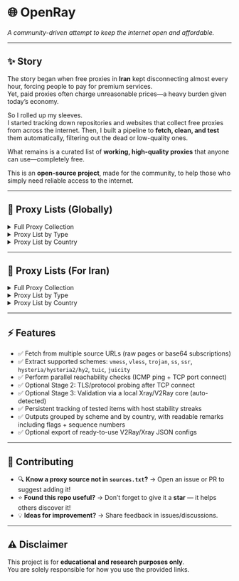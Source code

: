 # 🌐 OpenRay

*A community-driven attempt to keep the internet open and affordable.*

---

## ✨ Story

The story began when free proxies in **Iran** kept disconnecting almost every hour, forcing people to pay for premium services.  
Yet, paid proxies often charge unreasonable prices—a heavy burden given today’s economy.

So I rolled up my sleeves.  
I started tracking down repositories and websites that collect free proxies from across the internet. Then, I built a pipeline to **fetch, clean, and test** them automatically, filtering out the dead or low-quality ones.  

What remains is a curated list of **working, high-quality proxies** that anyone can use—completely free.

This is an **open-source project**, made for the community, to help those who simply need reliable access to the internet.

---


## 📑 Proxy Lists (Globally)

<details>
<summary>Full Proxy Collection</summary>


👉 [**Download All Proxies (Latest Build)**](https://raw.githubusercontent.com/sakha1370/OpenRay/refs/heads/main/output/all_valid_proxies.txt)

</details>

<details>
<summary>Proxy List by Type</summary>

| | | | |
|---|---|---|---|
| 🔵 [**Vmess**](https://raw.githubusercontent.com/sakha1370/OpenRay/refs/heads/main/output/kind/vmess.txt) | 🟢 [**Vless**](https://raw.githubusercontent.com/sakha1370/OpenRay/refs/heads/main/output/kind/vless.txt) | 🔒 [**Trojan**](https://raw.githubusercontent.com/sakha1370/OpenRay/refs/heads/main/output/kind/trojan.txt) | ⚡ [**Shadowsocks (SS)**](https://raw.githubusercontent.com/sakha1370/OpenRay/refs/heads/main/output/kind/ss.txt) |
| 🔑 [**ShadowsocksR (SSR)**](https://raw.githubusercontent.com/sakha1370/OpenRay/refs/heads/main/output/kind/ssr.txt) | 🌐 [**Hysteria / Hy2**](https://raw.githubusercontent.com/sakha1370/OpenRay/refs/heads/main/output/kind/hysteria.txt) | 🚀 [**TUIC**](https://raw.githubusercontent.com/sakha1370/OpenRay/refs/heads/main/output/kind/tuic.txt) | 🧃 [**Juicity**](https://raw.githubusercontent.com/sakha1370/OpenRay/refs/heads/main/output/kind/juicity.txt) |

</details>

<details>
<summary>Proxy List by Country</summary>



| | | | |
|---|---|---|---|
| 🇺🇸 [**United States**](https://raw.githubusercontent.com/sakha1370/OpenRay/refs/heads/main/output/country/US.txt) | 🇩🇪 [**Germany**](https://raw.githubusercontent.com/sakha1370/OpenRay/refs/heads/main/output/country/DE.txt) | 🇬🇧 [**United Kingdom**](https://raw.githubusercontent.com/sakha1370/OpenRay/refs/heads/main/output/country/GB.txt) | 🇫🇷 [**France**](https://raw.githubusercontent.com/sakha1370/OpenRay/refs/heads/main/output/country/FR.txt) |
| 🇨🇦 [**Canada**](https://raw.githubusercontent.com/sakha1370/OpenRay/refs/heads/main/output/country/CA.txt) | 🇯🇵 [**Japan**](https://raw.githubusercontent.com/sakha1370/OpenRay/refs/heads/main/output/country/JP.txt) | 🇸🇬 [**Singapore**](https://raw.githubusercontent.com/sakha1370/OpenRay/refs/heads/main/output/country/SG.txt) | 🇷🇺 [**Russia**](https://raw.githubusercontent.com/sakha1370/OpenRay/refs/heads/main/output/country/RU.txt) |
| 🇳🇱 [**Netherlands**](https://raw.githubusercontent.com/sakha1370/OpenRay/refs/heads/main/output/country/NL.txt) | 🇨🇭 [**Switzerland**](https://raw.githubusercontent.com/sakha1370/OpenRay/refs/heads/main/output/country/CH.txt) | 🇸🇪 [**Sweden**](https://raw.githubusercontent.com/sakha1370/OpenRay/refs/heads/main/output/country/SE.txt) | 🇦🇺 [**Australia**](https://raw.githubusercontent.com/sakha1370/OpenRay/refs/heads/main/output/country/AU.txt) |
| 🇮🇷 [**Iran**](https://raw.githubusercontent.com/sakha1370/OpenRay/refs/heads/main/output/country/IR.txt) | 🇨🇳 [**China**](https://raw.githubusercontent.com/sakha1370/OpenRay/refs/heads/main/output/country/CN.txt) | 🇭🇰 [**Hong Kong**](https://raw.githubusercontent.com/sakha1370/OpenRay/refs/heads/main/output/country/HK.txt) | 🇰🇷 [**South Korea**](https://raw.githubusercontent.com/sakha1370/OpenRay/refs/heads/main/output/country/KR.txt) |
| 🇮🇹 [**Italy**](https://raw.githubusercontent.com/sakha1370/OpenRay/refs/heads/main/output/country/IT.txt) | 🇪🇸 [**Spain**](https://raw.githubusercontent.com/sakha1370/OpenRay/refs/heads/main/output/country/ES.txt) | 🇧🇷 [**Brazil**](https://raw.githubusercontent.com/sakha1370/OpenRay/refs/heads/main/output/country/BR.txt) | 🇮🇳 [**India**](https://raw.githubusercontent.com/sakha1370/OpenRay/refs/heads/main/output/country/IN.txt) |
| 🇹🇷 [**Turkey**](https://raw.githubusercontent.com/sakha1370/OpenRay/refs/heads/main/output/country/TR.txt) | 🇺🇦 [**Ukraine**](https://raw.githubusercontent.com/sakha1370/OpenRay/refs/heads/main/output/country/UA.txt) | 🇵🇱 [**Poland**](https://raw.githubusercontent.com/sakha1370/OpenRay/refs/heads/main/output/country/PL.txt) | 🇨🇿 [**Czech Republic**](https://raw.githubusercontent.com/sakha1370/OpenRay/refs/heads/main/output/country/CZ.txt) |
| 🇮🇪 [**Ireland**](https://raw.githubusercontent.com/sakha1370/OpenRay/refs/heads/main/output/country/IE.txt) | 🇦🇪 [**UAE**](https://raw.githubusercontent.com/sakha1370/OpenRay/refs/heads/main/output/country/AE.txt) | 🇦🇲 [**Armenia**](https://raw.githubusercontent.com/sakha1370/OpenRay/refs/heads/main/output/country/AM.txt) | 🇦🇹 [**Austria**](https://raw.githubusercontent.com/sakha1370/OpenRay/refs/heads/main/output/country/AT.txt) |
| 🇧🇪 [**Belgium**](https://raw.githubusercontent.com/sakha1370/OpenRay/refs/heads/main/output/country/BE.txt) | 🇧🇬 [**Bulgaria**](https://raw.githubusercontent.com/sakha1370/OpenRay/refs/heads/main/output/country/BG.txt) | 🇧🇿 [**Belize**](https://raw.githubusercontent.com/sakha1370/OpenRay/refs/heads/main/output/country/BZ.txt) | 🇨🇷 [**Costa Rica**](https://raw.githubusercontent.com/sakha1370/OpenRay/refs/heads/main/output/country/CR.txt) |
| 🇨🇼 [**Curaçao**](https://raw.githubusercontent.com/sakha1370/OpenRay/refs/heads/main/output/country/CW.txt) | 🇨🇾 [**Cyprus**](https://raw.githubusercontent.com/sakha1370/OpenRay/refs/heads/main/output/country/CY.txt) | 🇪🇪 [**Estonia**](https://raw.githubusercontent.com/sakha1370/OpenRay/refs/heads/main/output/country/EE.txt) | 🇫🇮 [**Finland**](https://raw.githubusercontent.com/sakha1370/OpenRay/refs/heads/main/output/country/FI.txt) |
| 🇭🇺 [**Hungary**](https://raw.githubusercontent.com/sakha1370/OpenRay/refs/heads/main/output/country/HU.txt) | 🇮🇩 [**Indonesia**](https://raw.githubusercontent.com/sakha1370/OpenRay/refs/heads/main/output/country/ID.txt) | 🇹🇼 [**Taiwan**](https://raw.githubusercontent.com/sakha1370/OpenRay/refs/heads/main/output/country/TW.txt) | 🇰🇿 [**Kazakhstan**](https://raw.githubusercontent.com/sakha1370/OpenRay/refs/heads/main/output/country/KZ.txt) |
| 🇱🇹 [**Lithuania**](https://raw.githubusercontent.com/sakha1370/OpenRay/refs/heads/main/output/country/LT.txt) | 🇱🇻 [**Latvia**](https://raw.githubusercontent.com/sakha1370/OpenRay/refs/heads/main/output/country/LV.txt) | 🇲🇹 [**Malta**](https://raw.githubusercontent.com/sakha1370/OpenRay/refs/heads/main/output/country/MT.txt) | 🇳🇿 [**New Zealand**](https://raw.githubusercontent.com/sakha1370/OpenRay/refs/heads/main/output/country/NZ.txt) |
| 🇵🇭 [**Philippines**](https://raw.githubusercontent.com/sakha1370/OpenRay/refs/heads/main/output/country/PH.txt) | 🇵🇹 [**Portugal**](https://raw.githubusercontent.com/sakha1370/OpenRay/refs/heads/main/output/country/PT.txt) | 🇸🇦 [**Saudi Arabia**](https://raw.githubusercontent.com/sakha1370/OpenRay/refs/heads/main/output/country/SA.txt) | 🌐 [**Other Countries**](https://raw.githubusercontent.com/sakha1370/OpenRay/refs/heads/main/output/country/XX.txt) |

</details>

---


## 📑 Proxy Lists (For Iran)

<details>
<summary>Full Proxy Collection</summary>


👉 [**Download All Proxies (Latest Build)**](https://raw.githubusercontent.com/sakha1370/OpenRay/refs/heads/main/output_iran/all_valid_proxies_for_iran.txt)

</details>

<details>
<summary>Proxy List by Type</summary>

| | | | |
|---|---|---|---|
| 🔵 [**Vmess**](https://raw.githubusercontent.com/sakha1370/OpenRay/refs/heads/main/output_iran/kind/vmess.txt) | 🟢 [**Vless**](https://raw.githubusercontent.com/sakha1370/OpenRay/refs/heads/main/output_iran/kind/vless.txt) | 🔒 [**Trojan**](https://raw.githubusercontent.com/sakha1370/OpenRay/refs/heads/main/output_iran/kind/trojan.txt) | ⚡ [**Shadowsocks (SS)**](https://raw.githubusercontent.com/sakha1370/OpenRay/refs/heads/main/output_iran/kind/ss.txt) |
| 🔑 [**ShadowsocksR (SSR)**](https://raw.githubusercontent.com/sakha1370/OpenRay/refs/heads/main/output_iran/kind/ssr.txt) | 🌐 [**Hysteria / Hy2**](https://raw.githubusercontent.com/sakha1370/OpenRay/refs/heads/main/output_iran/kind/hysteria.txt) | 🚀 [**TUIC**](https://raw.githubusercontent.com/sakha1370/OpenRay/refs/heads/main/output_iran/kind/tuic.txt) | 🧃 [**Juicity**](https://raw.githubusercontent.com/sakha1370/OpenRay/refs/heads/main/output_iran/kind/juicity.txt) |

</details>

<details>
<summary>Proxy List by Country</summary>



| | | | |
|---|---|---|---|
| 🇺🇸 [**United States**](https://raw.githubusercontent.com/sakha1370/OpenRay/refs/heads/main/output_iran/country/US.txt) | 🇩🇪 [**Germany**](https://raw.githubusercontent.com/sakha1370/OpenRay/refs/heads/main/output_iran/country/DE.txt) | 🇬🇧 [**United Kingdom**](https://raw.githubusercontent.com/sakha1370/OpenRay/refs/heads/main/output_iran/country/GB.txt) | 🇫🇷 [**France**](https://raw.githubusercontent.com/sakha1370/OpenRay/refs/heads/main/output_iran/country/FR.txt) |
| 🇨🇦 [**Canada**](https://raw.githubusercontent.com/sakha1370/OpenRay/refs/heads/main/output_iran/country/CA.txt) | 🇯🇵 [**Japan**](https://raw.githubusercontent.com/sakha1370/OpenRay/refs/heads/main/output_iran/country/JP.txt) | 🇸🇬 [**Singapore**](https://raw.githubusercontent.com/sakha1370/OpenRay/refs/heads/main/output_iran/country/SG.txt) | 🇷🇺 [**Russia**](https://raw.githubusercontent.com/sakha1370/OpenRay/refs/heads/main/output_iran/country/RU.txt) |
| 🇳🇱 [**Netherlands**](https://raw.githubusercontent.com/sakha1370/OpenRay/refs/heads/main/output_iran/country/NL.txt) | 🇨🇭 [**Switzerland**](https://raw.githubusercontent.com/sakha1370/OpenRay/refs/heads/main/output_iran/country/CH.txt) | 🇸🇪 [**Sweden**](https://raw.githubusercontent.com/sakha1370/OpenRay/refs/heads/main/output_iran/country/SE.txt) | 🇦🇺 [**Australia**](https://raw.githubusercontent.com/sakha1370/OpenRay/refs/heads/main/output_iran/country/AU.txt) |
| 🇮🇷 [**Iran**](https://raw.githubusercontent.com/sakha1370/OpenRay/refs/heads/main/output_iran/country/IR.txt) | 🇨🇳 [**China**](https://raw.githubusercontent.com/sakha1370/OpenRay/refs/heads/main/output_iran/country/CN.txt) | 🇭🇰 [**Hong Kong**](https://raw.githubusercontent.com/sakha1370/OpenRay/refs/heads/main/output_iran/country/HK.txt) | 🇰🇷 [**South Korea**](https://raw.githubusercontent.com/sakha1370/OpenRay/refs/heads/main/output_iran/country/KR.txt) |
| 🇮🇹 [**Italy**](https://raw.githubusercontent.com/sakha1370/OpenRay/refs/heads/main/output_iran/country/IT.txt) | 🇪🇸 [**Spain**](https://raw.githubusercontent.com/sakha1370/OpenRay/refs/heads/main/output_iran/country/ES.txt) | 🇧🇷 [**Brazil**](https://raw.githubusercontent.com/sakha1370/OpenRay/refs/heads/main/output_iran/country/BR.txt) | 🇮🇳 [**India**](https://raw.githubusercontent.com/sakha1370/OpenRay/refs/heads/main/output_iran/country/IN.txt) |
| 🇹🇷 [**Turkey**](https://raw.githubusercontent.com/sakha1370/OpenRay/refs/heads/main/output_iran/country/TR.txt) | 🇺🇦 [**Ukraine**](https://raw.githubusercontent.com/sakha1370/OpenRay/refs/heads/main/output_iran/country/UA.txt) | 🇵🇱 [**Poland**](https://raw.githubusercontent.com/sakha1370/OpenRay/refs/heads/main/output_iran/country/PL.txt) | 🇨🇿 [**Czech Republic**](https://raw.githubusercontent.com/sakha1370/OpenRay/refs/heads/main/output_iran/country/CZ.txt) |
| 🇮🇪 [**Ireland**](https://raw.githubusercontent.com/sakha1370/OpenRay/refs/heads/main/output_iran/country/IE.txt) | 🇦🇪 [**UAE**](https://raw.githubusercontent.com/sakha1370/OpenRay/refs/heads/main/output_iran/country/AE.txt) | 🇦🇲 [**Armenia**](https://raw.githubusercontent.com/sakha1370/OpenRay/refs/heads/main/output_iran/country/AM.txt) | 🇦🇹 [**Austria**](https://raw.githubusercontent.com/sakha1370/OpenRay/refs/heads/main/output_iran/country/AT.txt) |
| 🇧🇪 [**Belgium**](https://raw.githubusercontent.com/sakha1370/OpenRay/refs/heads/main/output_iran/country/BE.txt) | 🇧🇬 [**Bulgaria**](https://raw.githubusercontent.com/sakha1370/OpenRay/refs/heads/main/output_iran/country/BG.txt) | 🇧🇿 [**Belize**](https://raw.githubusercontent.com/sakha1370/OpenRay/refs/heads/main/output_iran/country/BZ.txt) | 🇨🇷 [**Costa Rica**](https://raw.githubusercontent.com/sakha1370/OpenRay/refs/heads/main/output_iran/country/CR.txt) |
| 🇨🇼 [**Curaçao**](https://raw.githubusercontent.com/sakha1370/OpenRay/refs/heads/main/output_iran/country/CW.txt) | 🇨🇾 [**Cyprus**](https://raw.githubusercontent.com/sakha1370/OpenRay/refs/heads/main/output_iran/country/CY.txt) | 🇪🇪 [**Estonia**](https://raw.githubusercontent.com/sakha1370/OpenRay/refs/heads/main/output_iran/country/EE.txt) | 🇫🇮 [**Finland**](https://raw.githubusercontent.com/sakha1370/OpenRay/refs/heads/main/output_iran/country/FI.txt) |
| 🇭🇺 [**Hungary**](https://raw.githubusercontent.com/sakha1370/OpenRay/refs/heads/main/output_iran/country/HU.txt) | 🇮🇩 [**Indonesia**](https://raw.githubusercontent.com/sakha1370/OpenRay/refs/heads/main/output_iran/country/ID.txt) | 🇹🇼 [**Taiwan**](https://raw.githubusercontent.com/sakha1370/OpenRay/refs/heads/main/output_iran/country/TW.txt) | 🇰🇿 [**Kazakhstan**](https://raw.githubusercontent.com/sakha1370/OpenRay/refs/heads/main/output_iran/country/KZ.txt) |
| 🇱🇹 [**Lithuania**](https://raw.githubusercontent.com/sakha1370/OpenRay/refs/heads/main/output_iran/country/LT.txt) | 🇱🇻 [**Latvia**](https://raw.githubusercontent.com/sakha1370/OpenRay/refs/heads/main/output_iran/country/LV.txt) | 🇲🇹 [**Malta**](https://raw.githubusercontent.com/sakha1370/OpenRay/refs/heads/main/output_iran/country/MT.txt) | 🇳🇿 [**New Zealand**](https://raw.githubusercontent.com/sakha1370/OpenRay/refs/heads/main/output_iran/country/NZ.txt) |
| 🇵🇭 [**Philippines**](https://raw.githubusercontent.com/sakha1370/OpenRay/refs/heads/main/output_iran/country/PH.txt) | 🇵🇹 [**Portugal**](https://raw.githubusercontent.com/sakha1370/OpenRay/refs/heads/main/output_iran/country/PT.txt) | 🇸🇦 [**Saudi Arabia**](https://raw.githubusercontent.com/sakha1370/OpenRay/refs/heads/main/output_iran/country/SA.txt) | 🌐 [**Other Countries**](https://raw.githubusercontent.com/sakha1370/OpenRay/refs/heads/main/output_iran/country/XX.txt) |

</details>

---

## ⚡ Features

- ✅ Fetch from multiple source URLs (raw pages or base64 subscriptions)  
- ✅ Extract supported schemes: `vmess`, `vless`, `trojan`, `ss`, `ssr`, `hysteria/hysteria2/hy2`, `tuic`, `juicity`  
- ✅ Perform parallel reachability checks (ICMP ping + TCP port connect)  
- ✅ Optional Stage 2: TLS/protocol probing after TCP connect  
- ✅ Optional Stage 3: Validation via a local Xray/V2Ray core (auto-detected)  
- ✅ Persistent tracking of tested items with host stability streaks  
- ✅ Outputs grouped by scheme and by country, with readable remarks including flags + sequence numbers  
- ✅ Optional export of ready-to-use V2Ray/Xray JSON configs  

---

## 🤝 Contributing

- 🔍 **Know a proxy source not in `sources.txt`?** → Open an issue or PR to suggest adding it!  
- ⭐ **Found this repo useful?** → Don’t forget to give it a **star** — it helps others discover it!  
- 💡 **Ideas for improvement?** → Share feedback in issues/discussions.  

---

## ⚠️ Disclaimer

This project is for **educational and research purposes only**.  
You are solely responsible for how you use the provided links.
